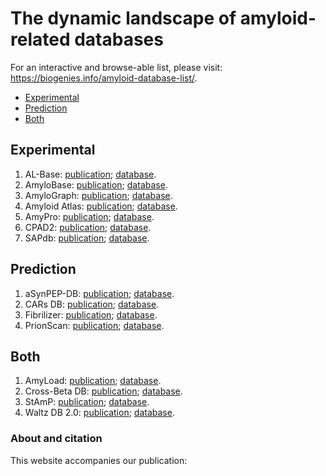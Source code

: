 
<!-- README.md is generated from README.Rmd. Please edit that file -->

# The dynamic landscape of amyloid-related databases

<!-- This curated list collects peer-reviewed machine learning models dedicated to predicting specific properties of peptides.  -->

For an interactive and browse-able list, please visit:
<https://biogenies.info/amyloid-database-list/>.

- [Experimental](#experimental)
- [Prediction](#prediction)
- [Both](#both)

## Experimental

1.  AL-Base: [publication](https://doi.org/10.1080/13506120802676781);
    [database](https://wwwapp.bumc.bu.edu/BEDAC_ALBase/).
2.  AmyloBase: [publication](https://doi.org/10.1038%2Fembor.2011.116);
    [database](http://bioserver2.sbsc.unifi.it/AmyloBase.html).
3.  AmyloGraph: [publication](https://doi.org/10.1093/nar/gkac882);
    [database](http://amylograph.com/).
4.  Amyloid Atlas:
    [publication](https://doi.org/10.1016/j.cell.2021.08.013);
    [database](https://people.mbi.ucla.edu/sawaya/amyloidatlas/).
5.  AmyPro: [publication](https://doi.org/10.1093/nar/gkx950);
    [database](http://amypro.net).
6.  CPAD2: [publication](https://doi.org/10.1080/13506129.2020.1715363);
    [database](https://web.iitm.ac.in/bioinfo2/cpad2/index.html).
7.  SAPdb:
    [publication](https://doi.org/10.1016/j.compbiomed.2021.104391);
    [database](https://webs.iiitd.edu.in/raghava/sapdb/).

## Prediction

1.  aSynPEP-DB: [publication](https://doi.org/10.1093/database/baad084);
    [database](https://asynpepdb.ppmclab.com/).
2.  CARs DB: [publication](https://doi.org/10.3389/fmolb.2022.882160);
    [database](http://carsdb.ppmclab.com/).
3.  Fibrilizer:
    [publication](http://dx.doi.org/10.1016/j.bpj.2012.12.037);
    [database](https://amyloid.cs.mcgill.ca/database/index.html).
4.  PrionScan: [publication](https://doi.org/10.1186/1471-2164-15-102);
    [database](http://webapps.bifi.es/prionscan).

## Both

1.  AmyLoad:
    [publication](https://doi.org/10.1093/bioinformatics/btv375);
    [database](http://comprec-lin.iiar.pwr.edu.pl/amyload/).
2.  Cross-Beta DB:
    [publication](https://doi.org/10.1101/2024.02.12.579644);
    [database](https://crossbetadb.crbm.cnrs.fr/).
3.  StAmP:
    [publication](https://doi.org/10.1093/bioinformatics/btac126);
    [database](https://stamp.switchlab.org/).
4.  Waltz DB 2.0: [publication](https://doi.org/10.1093/nar/gkz758);
    [database](http://waltzdb.switchlab.org/).

### About and citation

This website accompanies our publication:
